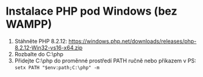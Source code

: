 # Instalace PHP pod Windows (bez WAMPP)

1) Stáhněte PHP 8.2.12: https://windows.php.net/downloads/releases/php-8.2.12-Win32-vs16-x64.zip
2) Rozbalte do C:\php
3) Přidejte C:\php do proměnné prostředí PATH ručně nebo příkazem v PS:
`setx PATH "$env:path;C:\php" -m`
